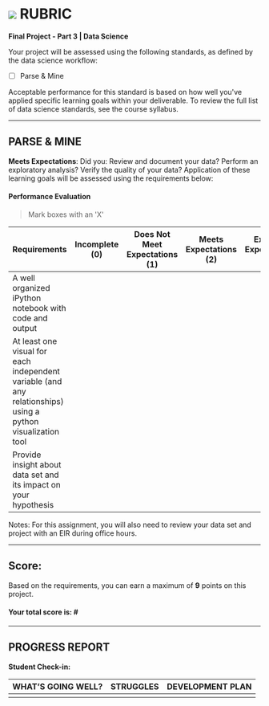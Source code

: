 # ![](https://ga-dash.s3.amazonaws.com/production/assets/logo-9f88ae6c9c3871690e33280fcf557f33.png) RUBRIC
**Final Project - Part 3 | Data Science** 	 						

Your project will be assessed using the following standards, as defined by the data science workflow:

- [ ] Parse & Mine

Acceptable performance for this standard is based on how well you've applied specific learning goals within your deliverable. To review the full list of data science standards, see the course syllabus.

---

## PARSE & MINE
**Meets Expectations**: Did you: Review and document your data? Perform an exploratory analysis? Verify the quality of your data? Application of these learning goals will be assessed using the requirements below:

#### Performance Evaluation
> Mark boxes with an 'X'

| Requirements | Incomplete (0) | Does Not Meet Expectations (1) | Meets Expectations (2) | Exceeds Expectations (3) |
|---|---|---|---|---|
| A well organized iPython notebook with code and output | | | | |
| At least one visual for each independent variable (and any relationships) using a python visualization tool | | | | |
| Provide insight about data set and its impact on your hypothesis | | | | |



Notes: For this assignment, you will also need to review your data set and project with an EIR during office hours.

---

## Score:
Based on the requirements, you can earn a maximum of  **9**  points on this project. 

#### Your total score is: **#**



---

## PROGRESS REPORT
**Student Check-in:**

|WHAT’S GOING WELL?|STRUGGLES|DEVELOPMENT PLAN|
|---|---|---|
| | | |

